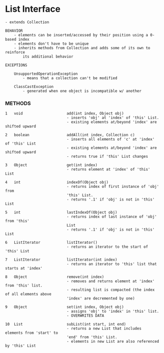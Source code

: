 #   List Interface

    - extends Collection
    
    BEHAVIOR
        - elements can be inserted/accessed by their position using a 0-based index
        - elements don't have to be unique
        - inherits methods from Collection and adds some of its own to reinforce 
            its additional behavior
        
    EXCEPTIONS
    
        UnsupportedOperationException
            - means that a collection can't be modified
            
        ClassCastException
            - generated when one object is incompatible w/ another
            
            
### METHODS

    1   void                    add(int index, Object obj)
                                - inserts 'obj' at 'index' of 'this' List. 
                                - existing elements at/beyond 'index' are shifted upward
                                
    2   boolean                 addAll(int index, Collection c)
                                - inserts all elements of 'c' at 'index' of 'this' List
                                - existing elements at/beyond 'index' are shifted upward
                                - returns true if 'this' List changes
                                
    3   Object                  get(int index) 
                                - returns element at 'index' of 'this' List
                                
    4   int                     indexOf(Object obj) 
                                - returns index of first instance of 'obj' from 
                                'this' List. 
                                - returns '.1' if 'obj' is not in 'this' List
                                
    5   int                     lastIndexOf(Object obj) 
                                - returns index of last instance of 'obj' from 'this'
                                List
                                - returns '.1' if 'obj' is not in 'this' List
                                
    6   ListIterator            listIterator()
                                - returns an iterator to the start of 'this' List
                                
    7   ListIterator            listIterator(int index) 
                                - returns an iterator to 'this' list that starts at 'index'
                                
    8   Object                  remove(int index)
                                - removes and returns element at 'index' from 'this' list. 
                                - resulting list is compacted (the index of all elements above 
                                'index' are decremented by one) 
                                
    9   Object                  set(int index, Object obj) 
                                - assigns 'obj' to 'index' in 'this' list.
                                - OVERWRITES DATA
                                
    10  List                    subList(int start, int end) 
                                - returns a new List that includes elements from 'start' to
                                'end' from 'this' List. 
                                - elements in new List are also referenced by 'this' List
                                
                                
                               
                                
                                